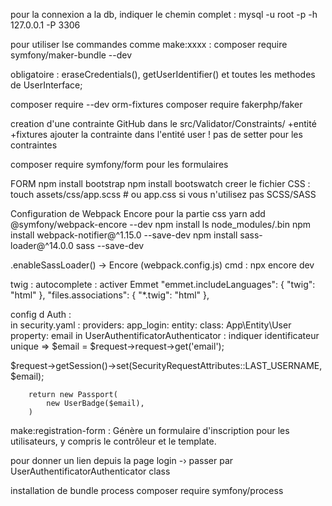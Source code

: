 pour la connexion a la db, indiquer le chemin complet :
mysql -u root -p -h 127.0.0.1 -P 3306

pour utiliser lse commandes comme make:xxxx : composer require symfony/maker-bundle --dev

obligatoire :
eraseCredentials(), getUserIdentifier() et toutes les methodes de UserInterface;

composer require --dev orm-fixtures
composer require fakerphp/faker

creation d'une contrainte GitHub dans le src/Validator/Constraints/
+entité +fixtures
ajouter la contrainte dans l'entité user
! pas de setter pour les contraintes

composer require symfony/form pour les formulaires  

FORM
npm install bootstrap
npm install bootswatch
creer le fichier CSS : touch assets/css/app.scss  # ou app.css si vous n'utilisez pas SCSS/SASS

Configuration de Webpack Encore pour la partie css
yarn add @symfony/webpack-encore --dev
npm install
ls node_modules/.bin
npm install webpack-notifier@^1.15.0 --save-dev
npm install sass-loader@^14.0.0 sass --save-dev

.enableSassLoader() -> Encore (webpack.config.js)
cmd : npx encore dev

twig : 
autocomplete : activer Emmet 
    "emmet.includeLanguages": {
        "twig": "html"
    },
    "files.associations": {
        "*.twig": "html"
    },

config d Auth :    
in security.yaml : 
providers:
        app_login:
            entity:
                class: App\Entity\User
                property: email
in UserAuthentificatorAuthenticator : 
indiquer identificateur unique => $email = $request->request->get('email');

$request->getSession()->set(SecurityRequestAttributes::LAST_USERNAME, $email);

        return new Passport(
            new UserBadge($email),
        )

make:registration-form : Génère un formulaire d'inscription pour les utilisateurs, y compris le contrôleur et le template.

pour donner un lien depuis la page login -› passer par UserAuthentificatorAuthenticator class

installation de bundle process
composer require symfony/process